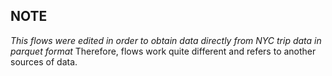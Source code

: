 ## NOTE

_This flows were edited in order to obtain data directly from NYC trip data in parquet format_
Therefore, flows work quite different and refers to another sources of data.